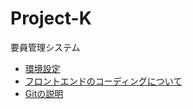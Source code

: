 # Project-K

要員管理システム

+ [環境設定](./setting.md)
+ [フロントエンドのコーディングについて](./front.md)
+ [Gitの説明](./about_git.md)